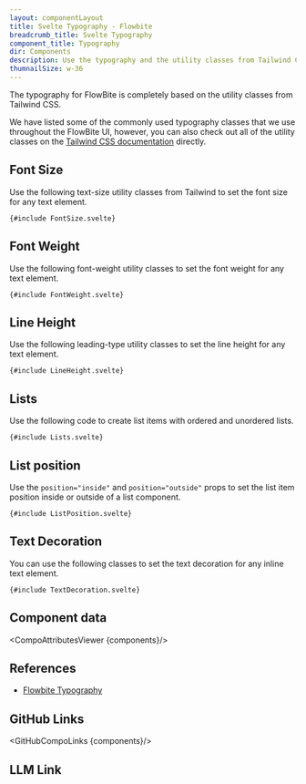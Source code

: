 ```yaml
---
layout: componentLayout
title: Svelte Typography - Flowbite
breadcrumb_title: Svelte Typography
component_title: Typography
dir: Components
description: Use the typography and the utility classes from Tailwind CSS to style text with Flowbite
thumnailSize: w-36
---
```


<script lang="ts">
  import { CompoAttributesViewer, GitHubCompoLinks, LlmLink } from '../../utils'
  import { A } from '$lib';
  const components = 'A, Blockquote, DescriptionList, Heading, Hr, Img, Layout, Li, List, Mark, P, Secondary, Span';
</script>

The typography for FlowBite is completely based on the utility classes from Tailwind CSS.

We have listed some of the commonly used typography classes that we use throughout the FlowBite UI, however, you can also check out all of the utility classes on the <a class="link" href="https://tailwindcss.com/docs/font-family">Tailwind CSS documentation</a> directly.

## Font Size

Use the following text-size utility classes from Tailwind to set the font size for any text element.

```svelte example hideResponsiveButtons
{#include FontSize.svelte}
```

## Font Weight

Use the following font-weight utility classes to set the font weight for any text element.

```svelte example hideResponsiveButtons
{#include FontWeight.svelte}
```

## Line Height

Use the following leading-type utility classes to set the line height for any text element.

```svelte example hideResponsiveButtons
{#include LineHeight.svelte}
```

## Lists

Use the following code to create list items with ordered and unordered lists.

```svelte example hideResponsiveButtons
{#include Lists.svelte}
```

## List position

Use the `position="inside"` and `position="outside"` props to set the list item position inside or outside of a list component.

```svelte example hideResponsiveButtons
{#include ListPosition.svelte}
```

## Text Decoration

You can use the following classes to set the text decoration for any inline text element.

```svelte example hideResponsiveButtons
{#include TextDecoration.svelte}
```

## Component data

<CompoAttributesViewer {components}/>

## References

- [Flowbite Typography](https://flowbite.com/docs/components/typography/)

## GitHub Links

<GitHubCompoLinks {components}/>

## LLM Link

<LlmLink />

